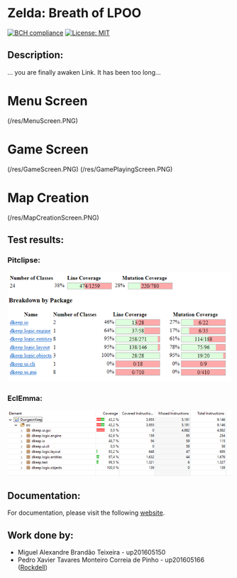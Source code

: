 # Zelda: Breath of LPOO

[![BCH compliance](https://bettercodehub.com/edge/badge/miguelalexbt/LPOO1718_T3G11?branch=master&token=8bdb8e3cbbc532fed74f5e92372979e4d52eb6f7)](https://bettercodehub.com/)
[![License: MIT](https://img.shields.io/badge/License-MIT-yellow.svg)](https://opensource.org/licenses/MIT)

## Description:

... you are finally awaken Link. It has been too long...

# Menu Screen
(/res/MenuScreen.PNG)

# Game Screen
(/res/GameScreen.PNG)
(/res/GamePlayingScreen.PNG)

# Map Creation
(/res/MapCreationScreen.PNG)

## Test results:

### Pitclipse:

![Pitclipse](/res/lpoo_pit.png)

### EclEmma:

![EclEmma](/res/lpoo_eclemma.png)

## Documentation:

For documentation, please visit the following [website](https://miguelalexbt.github.io/LPOO1718_T3G11/).

## Work done by:

- Miguel Alexandre Brandão Teixeira - up201605150
- Pedro Xavier Tavares Monteiro Correia de Pinho - up201605166 ([Rockdell](https://github.com/Rockdell))

